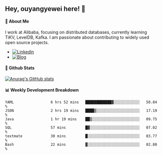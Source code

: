 ## Hey, ouyangyewei here! :wave:

#### :rocket: About Me
I work at Alibaba, focusing on distributed databases, currently learning TiKV, LevelDB, Kafka. I am passionate about contributing to widely used open source projects.

- [![Linkedin](https://img.shields.io/badge/LinkedIn-ouyangyewei-blue)](https://www.linkedin.com/in/ouyangyewei/)
- [![Blog](https://img.shields.io/badge/Blog-yeweiouyang-orange)](https://blog.csdn.net/yeweiouyang)

#### :star2: Github Stats
[![Anurag's GitHub stats](https://github-readme-stats.vercel.app/api?username=ouyangyewei&show_icons=true&cache_seconds=3600&theme=tokyonight)](https://github.com/anuraghazra/github-readme-stats)

#### :bar_chart: Weekly Development Breakdown
<!--START_SECTION:waka-->

```text
YAML                 6 hrs 52 mins   ████████████▓░░░░░░░░░░░░   50.84 %
JSON                 2 hrs 19 mins   ████▒░░░░░░░░░░░░░░░░░░░░   17.19 %
Java                 1 hr 19 mins    ██▒░░░░░░░░░░░░░░░░░░░░░░   09.75 %
SQL                  57 mins         █▓░░░░░░░░░░░░░░░░░░░░░░░   07.02 %
textmate             30 mins         █░░░░░░░░░░░░░░░░░░░░░░░░   03.77 %
Bash                 22 mins         ▓░░░░░░░░░░░░░░░░░░░░░░░░   02.80 %
```

<!--END_SECTION:waka-->
